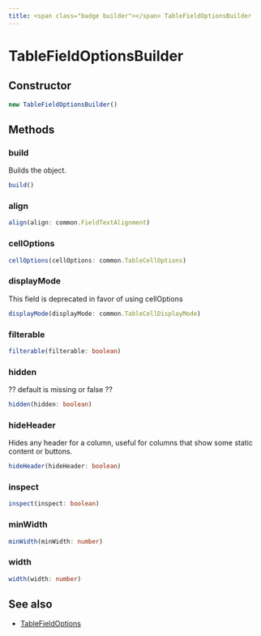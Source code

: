 ```yaml
---
title: <span class="badge builder"></span> TableFieldOptionsBuilder
---
```

# <span class="badge builder"></span> TableFieldOptionsBuilder

## Constructor

```typescript
new TableFieldOptionsBuilder()
```
## Methods

### <span class="badge object-method"></span> build

Builds the object.

```typescript
build()
```

### <span class="badge object-method"></span> align

```typescript
align(align: common.FieldTextAlignment)
```

### <span class="badge object-method"></span> cellOptions

```typescript
cellOptions(cellOptions: common.TableCellOptions)
```

### <span class="badge object-method"></span> displayMode

This field is deprecated in favor of using cellOptions

```typescript
displayMode(displayMode: common.TableCellDisplayMode)
```

### <span class="badge object-method"></span> filterable

```typescript
filterable(filterable: boolean)
```

### <span class="badge object-method"></span> hidden

?? default is missing or false ??

```typescript
hidden(hidden: boolean)
```

### <span class="badge object-method"></span> hideHeader

Hides any header for a column, useful for columns that show some static content or buttons.

```typescript
hideHeader(hideHeader: boolean)
```

### <span class="badge object-method"></span> inspect

```typescript
inspect(inspect: boolean)
```

### <span class="badge object-method"></span> minWidth

```typescript
minWidth(minWidth: number)
```

### <span class="badge object-method"></span> width

```typescript
width(width: number)
```

## See also

 * <span class="badge object-type-interface"></span> [TableFieldOptions](./object-TableFieldOptions.md)
